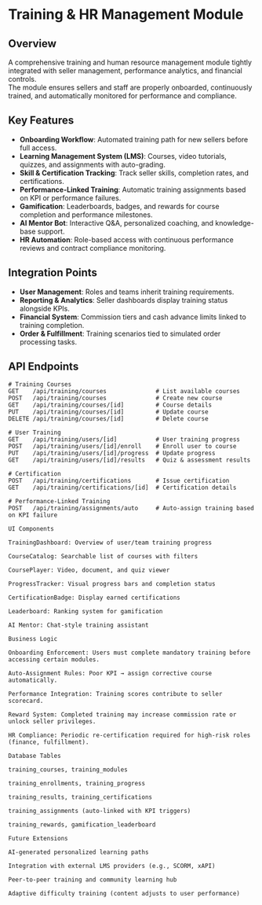 # Training & HR Management Module

## Overview
A comprehensive training and human resource management module tightly integrated with seller management, performance analytics, and financial controls.  
The module ensures sellers and staff are properly onboarded, continuously trained, and automatically monitored for performance and compliance.

## Key Features
- **Onboarding Workflow**: Automated training path for new sellers before full access.
- **Learning Management System (LMS)**: Courses, video tutorials, quizzes, and assignments with auto-grading.
- **Skill & Certification Tracking**: Track seller skills, completion rates, and certifications.
- **Performance-Linked Training**: Automatic training assignments based on KPI or performance failures.
- **Gamification**: Leaderboards, badges, and rewards for course completion and performance milestones.
- **AI Mentor Bot**: Interactive Q&A, personalized coaching, and knowledge-base support.
- **HR Automation**: Role-based access with continuous performance reviews and contract compliance monitoring.

## Integration Points
- **User Management**: Roles and teams inherit training requirements.
- **Reporting & Analytics**: Seller dashboards display training status alongside KPIs.
- **Financial System**: Commission tiers and cash advance limits linked to training completion.
- **Order & Fulfillment**: Training scenarios tied to simulated order processing tasks.

## API Endpoints
```http
# Training Courses
GET    /api/training/courses              # List available courses
POST   /api/training/courses              # Create new course
GET    /api/training/courses/[id]         # Course details
PUT    /api/training/courses/[id]         # Update course
DELETE /api/training/courses/[id]         # Delete course

# User Training
GET    /api/training/users/[id]           # User training progress
POST   /api/training/users/[id]/enroll    # Enroll user to course
PUT    /api/training/users/[id]/progress  # Update progress
GET    /api/training/users/[id]/results   # Quiz & assessment results

# Certification
POST   /api/training/certifications       # Issue certification
GET    /api/training/certifications/[id]  # Certification details

# Performance-Linked Training
POST   /api/training/assignments/auto     # Auto-assign training based on KPI failure

UI Components

TrainingDashboard: Overview of user/team training progress

CourseCatalog: Searchable list of courses with filters

CoursePlayer: Video, document, and quiz viewer

ProgressTracker: Visual progress bars and completion status

CertificationBadge: Display earned certifications

Leaderboard: Ranking system for gamification

AI Mentor: Chat-style training assistant

Business Logic

Onboarding Enforcement: Users must complete mandatory training before accessing certain modules.

Auto-Assignment Rules: Poor KPI → assign corrective course automatically.

Performance Integration: Training scores contribute to seller scorecard.

Reward System: Completed training may increase commission rate or unlock seller privileges.

HR Compliance: Periodic re-certification required for high-risk roles (finance, fulfillment).

Database Tables

training_courses, training_modules

training_enrollments, training_progress

training_results, training_certifications

training_assignments (auto-linked with KPI triggers)

training_rewards, gamification_leaderboard

Future Extensions

AI-generated personalized learning paths

Integration with external LMS providers (e.g., SCORM, xAPI)

Peer-to-peer training and community learning hub

Adaptive difficulty training (content adjusts to user performance)